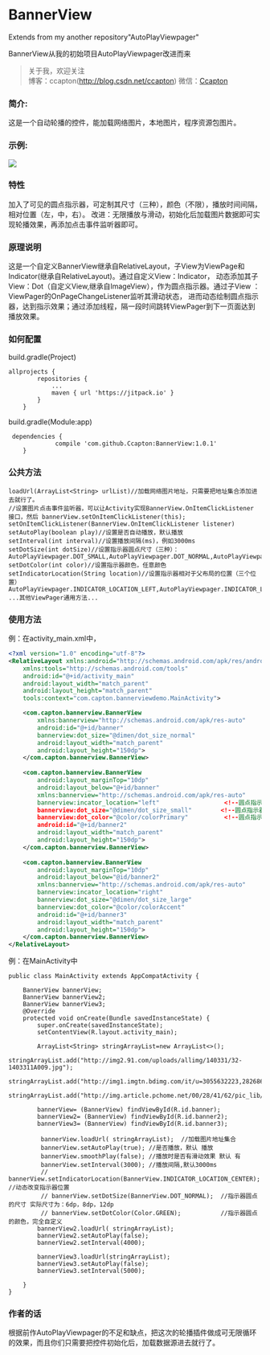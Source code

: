 # BannerView
Extends from my another repository"AutoPlayViewpager"

BannerView从我的初始项目AutoPlayViewpager改进而来

> 关于我，欢迎关注  
  博客：ccapton(http://blog.csdn.net/ccapton) 微信：[Ccapton]()   
 
### 简介: 

这是一个自动轮播的控件，能加载网络图片，本地图片，程序资源包图片。


### 示例:  

![](https://shcm10.baidupcs.com/file/b25375269c2441e6f10464827e309331?bkt=p3-1400b25375269c2441e6f10464827e309331f5bd2ac000000038b377&fid=221609635-250528-515106658246435&time=1493285283&sign=FDTAXGERBHS-DCb740ccc5511e5e8fedcff06b081203-54hjrjZHJetjpVzFaxdURTIeMr8%3D&to=72&size=3715959&sta_dx=3715959&sta_cs=0&sta_ft=gif&sta_ct=0&sta_mt=0&fm2=MH,Yangquan,Netizen-anywhere,,beijing,cmnet&newver=1&newfm=1&secfm=1&flow_ver=3&pkey=1400b25375269c2441e6f10464827e309331f5bd2ac000000038b377&expires=8h&rt=pr&r=818037932&mlogid=2707247725593770259&vuk=221609635&vbdid=2668435181&fin=S70427-17105775.gif&fn=S70427-17105775.gif&rtype=1&iv=2&dp-logid=2707247725593770259&dp-callid=0.1.1&hps=1&csl=0&csign=mLq5QedtLBdQLZS6b6U8OkFWBFw%3D&by=themis) 



### 特性 
加入了可见的圆点指示器，可定制其尺寸（三种），颜色（不限），播放时间间隔，相对位置（左，中，右）。
改进：无限播放与滑动，初始化后加载图片数据即可实现轮播效果，再添加点击事件监听器即可。
### 原理说明

这是一个自定义BannerView继承自RelativeLayout，子View为ViewPage和Indicator(继承自RelativeLayout)。通过自定义View：Indicator，
动态添加其子View：Dot（自定义View,继承自ImageView），作为圆点指示器。通过子View ：ViewPager的OnPageChangeListener监听其滑动状态，
进而动态绘制圆点指示器，达到指示效果；通过添加线程，隔一段时间跳转ViewPager到下一页面达到播放效果。
### 如何配置
build.gradle(Project)
``` code
allprojects {
		repositories {
			...
			maven { url 'https://jitpack.io' }
		}
	}
```
build.gradle(Module:app)
``` code
 dependencies {
	         compile 'com.github.Ccapton:BannerView:1.0.1'
	}
```

### 公共方法

``` code
loadUrl(ArrayList<String> urlList)//加载网络图片地址，只需要把地址集合添加进去就行了。
//设置图片点击事件监听器，可以让Activity实现BannerView.OnItemClickListener 接口，然后 bannerView.setOnItemClickListener(this);
setOnItemClickListener(BannerView.OnItemClickListener listener) 
setAutoPlay(boolean play)//设置是否自动播放，默认播放
setInterval(int interval)//设置播放间隔(ms)，例如3000ms
setDotSize(int dotSize)//设置指示器圆点尺寸（三种）：AutoPlayViewpager.DOT_SMALL,AutoPlayViewpager.DOT_NORMAL,AutoPlayViewpager.DOT_LARGE
setDotColor(int color)//设置指示器颜色，任意颜色
setIndicatorLocation(String location)//设置指示器相对于父布局的位置（三个位置）AutoPlayViewpager.INDICATOR_LOCATION_LEFT,AutoPlayViewpager.INDICATOR_LOCATION_CENTER,AutoPlayViewpager.INDICATOR_LOCATION_RIGHT
...其他ViewPager通用方法...
```
### 使用方法

例：在activity_main.xml中，
``` xml
<?xml version="1.0" encoding="utf-8"?>
<RelativeLayout xmlns:android="http://schemas.android.com/apk/res/android"
    xmlns:tools="http://schemas.android.com/tools"
    android:id="@+id/activity_main"
    android:layout_width="match_parent"
    android:layout_height="match_parent"
    tools:context="com.capton.bannerviewdemo.MainActivity">

    <com.capton.bannerview.BannerView
        xmlns:bannerview="http://schemas.android.com/apk/res-auto"
        android:id="@+id/banner"
        bannerview:dot_size="@dimen/dot_size_normal"
        android:layout_width="match_parent"
        android:layout_height="150dp">
    </com.capton.bannerview.BannerView>
    
    <com.capton.bannerview.BannerView
        android:layout_marginTop="10dp"
        android:layout_below="@+id/banner"
        xmlns:bannerview="http://schemas.android.com/apk/res-auto"
        bannerview:incator_location="left"                  <!--圆点指示器位置：左（下）边-->
        bannerview:dot_size="@dimen/dot_size_small"        <!--圆点指示器尺寸：小-->
        bannerview:dot_color="@color/colorPrimary"          <!--圆点指示器颜色：可自定义-->
        android:id="@+id/banner2"            
        android:layout_width="match_parent"
        android:layout_height="150dp">
    </com.capton.bannerview.BannerView>
    
    <com.capton.bannerview.BannerView
        android:layout_marginTop="10dp"
        android:layout_below="@id/banner2"
        xmlns:bannerview="http://schemas.android.com/apk/res-auto"
        bannerview:incator_location="right"
        bannerview:dot_size="@dimen/dot_size_large"
        bannerview:dot_color="@color/colorAccent"
        android:id="@+id/banner3"
        android:layout_width="match_parent"
        android:layout_height="150dp">
    </com.capton.bannerview.BannerView>
</RelativeLayout>
```

例：在MainActivity中
``` code
public class MainActivity extends AppCompatActivity {

    BannerView bannerView;
    BannerView bannerView2;
    BannerView bannerView3;
    @Override
    protected void onCreate(Bundle savedInstanceState) {
        super.onCreate(savedInstanceState);
        setContentView(R.layout.activity_main);

        ArrayList<String> stringArrayList=new ArrayList<>();
         stringArrayList.add("http://img2.91.com/uploads/allimg/140331/32-1403311A009.jpg");
         stringArrayList.add("http://img1.imgtn.bdimg.com/it/u=3055632223,2826867768&fm=214&gp=0.jpg");
        stringArrayList.add("http://img.article.pchome.net/00/28/41/62/pic_lib/wm/hlfjkpbz_17.jpg");

        bannerView= (BannerView) findViewById(R.id.banner);
        bannerView2= (BannerView) findViewById(R.id.banner2);
        bannerView3= (BannerView) findViewById(R.id.banner3);

         bannerView.loadUrl( stringArrayList);  //加载图片地址集合
         bannerView.setAutoPlay(true); //是否播放，默认 播放
         bannerView.smoothPlay(false); //播放时是否有滑动效果 默认 有
         bannerView.setInterval(3000); //播放间隔,默认3000ms
         // bannerView.setIndicatorLocation(BannerView.INDICATOR_LOCATION_CENTER); //动态改变指示器位置
         // bannerView.setDotSize(BannerView.DOT_NORMAL);  //指示器圆点的尺寸 实际尺寸为：6dp，8dp，12dp
         // bannerView.setDotColor(Color.GREEN);           //指示器圆点的颜色，完全自定义
        bannerView2.loadUrl( stringArrayList);
        bannerView2.setAutoPlay(false);
        bannerView2.setInterval(4000);

        bannerView3.loadUrl(stringArrayList);
        bannerView3.setAutoPlay(false);
        bannerView3.setInterval(5000);

    }
}
```  
### 作者的话
 根据前作AutoPlayViewpager的不足和缺点，把这次的轮播插件做成可无限循环的效果，而且你们只需要把控件初始化后，加载数据源进去就行了。
 
